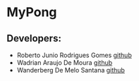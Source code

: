 # MyPong

## Developers:
- Roberto Junio Rodrigues Gomes [github](https://github.com/Robjunio)
- Wadrian Araujo De Moura [github](https://github.com/wadrian-uea)
- Wanderberg De Melo Santana [github](https://github.com/wdmsantana)

